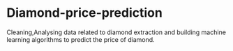 # Diamond-price-prediction
Cleaning,Analysing data related to diamond extraction and building machine learning algorithms to predict the price of diamond.
